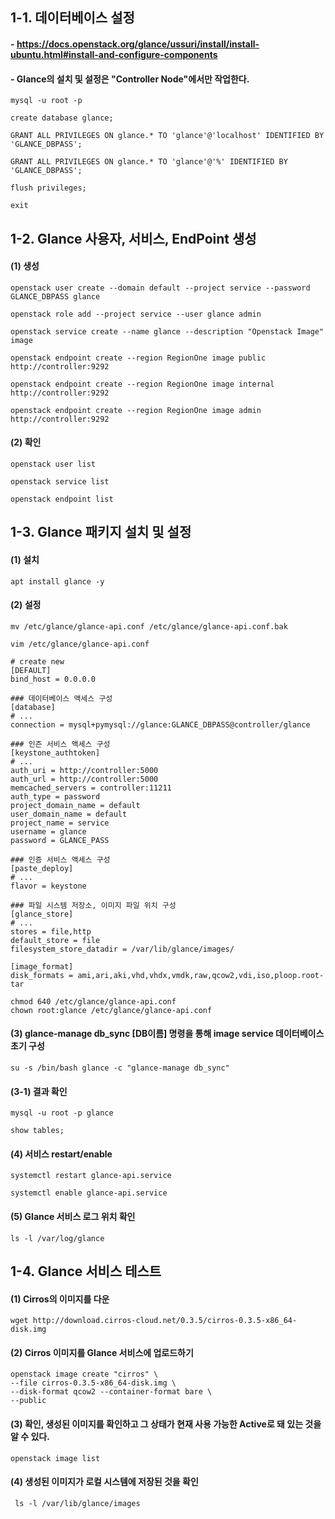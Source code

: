 ## 1-1. 데이터베이스 설정

#### - https://docs.openstack.org/glance/ussuri/install/install-ubuntu.html#install-and-configure-components

#### - Glance의 설치 및 설정은 "Controller Node"에서만 작업한다.
```
mysql -u root -p
```
```
create database glance;

GRANT ALL PRIVILEGES ON glance.* TO 'glance'@'localhost' IDENTIFIED BY 'GLANCE_DBPASS';

GRANT ALL PRIVILEGES ON glance.* TO 'glance'@'%' IDENTIFIED BY 'GLANCE_DBPASS';

flush privileges;

exit
```

## 1-2. Glance 사용자, 서비스, EndPoint 생성

#### (1) 생성
```
openstack user create --domain default --project service --password GLANCE_DBPASS glance

openstack role add --project service --user glance admin

openstack service create --name glance --description "Openstack Image" image

openstack endpoint create --region RegionOne image public http://controller:9292

openstack endpoint create --region RegionOne image internal http://controller:9292

openstack endpoint create --region RegionOne image admin http://controller:9292
```

#### (2) 확인
```
openstack user list

openstack service list

openstack endpoint list
```

## 1-3. Glance 패키지 설치 및 설정

#### (1) 설치
```
apt install glance -y
```

#### (2) 설정 
```
mv /etc/glance/glance-api.conf /etc/glance/glance-api.conf.bak

vim /etc/glance/glance-api.conf 
```
```
# create new
[DEFAULT]
bind_host = 0.0.0.0

### 데이터베이스 액세스 구성
[database]
# ...
connection = mysql+pymysql://glance:GLANCE_DBPASS@controller/glance

### 인즌 서비스 액세스 구성
[keystone_authtoken]
# ...
auth_uri = http://controller:5000
auth_url = http://controller:5000
memcached_servers = controller:11211
auth_type = password
project_domain_name = default
user_domain_name = default
project_name = service
username = glance
password = GLANCE_PASS

### 인증 서비스 액세스 구성
[paste_deploy]
# ...
flavor = keystone

### 파일 시스템 저장소, 이미지 파일 위치 구성
[glance_store]
# ...
stores = file,http
default_store = file
filesystem_store_datadir = /var/lib/glance/images/

[image_format]
disk_formats = ami,ari,aki,vhd,vhdx,vmdk,raw,qcow2,vdi,iso,ploop.root-tar
```
```
chmod 640 /etc/glance/glance-api.conf
chown root:glance /etc/glance/glance-api.conf
```

#### (3) glance-manage db_sync [DB이름] 명령을 통해 image service 데이터베이스 초기 구성
```
su -s /bin/bash glance -c "glance-manage db_sync"
```

#### (3-1) 결과 확인
```
mysql -u root -p glance
```
```
show tables;
```

#### (4) 서비스 restart/enable
```
systemctl restart glance-api.service

systemctl enable glance-api.service
```

#### (5) Glance 서비스 로그 위치 확인
```
ls -l /var/log/glance
```

## 1-4. Glance 서비스 테스트

#### (1) Cirros의 이미지를 다운
```
wget http://download.cirros-cloud.net/0.3.5/cirros-0.3.5-x86_64-disk.img
```

#### (2) Cirros 이미지를 Glance 서비스에 업로드하기
```
openstack image create "cirros" \
--file cirros-0.3.5-x86_64-disk.img \
--disk-format qcow2 --container-format bare \
--public
```

#### (3) 확인, 생성된 이미지를 확인하고 그 상태가 현재 사용 가능한 Active로 돼 있는 것을 알 수 있다.
```
openstack image list
```

#### (4) 생성된 이미지가 로컬 시스템에 저장된 것을 확인
```
 ls -l /var/lib/glance/images
```